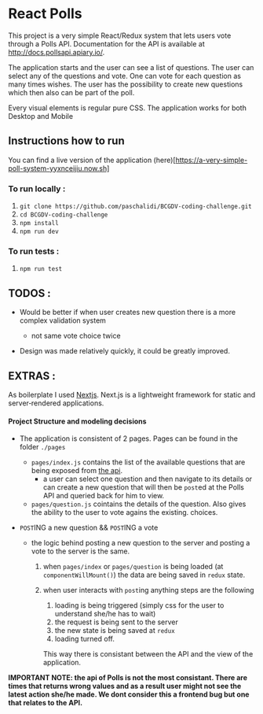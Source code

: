 # React Polls

This project is a very simple React/Redux system that lets users vote through a Polls API.
Documentation for the API is available at http://docs.pollsapi.apiary.io/.

The application starts and the user can see a list of questions.
The user can select any of the questions and vote. One can vote for each question as many times wishes.
The user has the possibility to create new questions which then also can be part of the poll.

Every visual elements is regular pure CSS.
The application works for both Desktop and Mobile

## Instructions how to run

You can find a live version of the application (here)[https://a-very-simple-poll-system-yyxnceijiu.now.sh]

### To run locally :

1. `git clone https://github.com/paschalidi/BCGDV-coding-challenge.git`
2. `cd BCGDV-coding-challenge`
3. `npm install`
4. `npm run dev`

### To run tests :

1. `npm run test`

## TODOS :

* Would be better if when user creates new question there is a more complex validation system
  * not same vote choice twice

* Design was made relatively quickly, it could be greatly improved.



## EXTRAS :

As boilerplate I used [Nextjs](https://github.com/zeit/next.js). Next.js is a lightweight framework for static and server‑rendered applications. 

#### Project Structure and modeling decisions

* The application is consistent of 2 pages. Pages can be found in the folder `./pages`

  * `pages/index.js` contains the list of the available questions that are being exposed from [the api](http://docs.pollsapi.apiary.io/).
    * a user can select one question and then navigate to its details or can create a new question that will then be `post`ed at the Polls API and queried back for him to view.
  * `pages/question.js` cointains the details of the question. Also gives the ability to the user to vote agains the existing. choices.

* `POST`ING a new question && `POST`ING a vote

  * the logic behind posting a new question to the server and posting a vote to the server is the same.

    1. when `pages/index` or `pages/question` is being loaded (at `componentWillMount()`) the data are being saved in `redux` state.

    2. when user interacts with `post`ing anything steps are the following

       1. loading is being triggered (simply css for the user to understand she/he has to wait)
       2. the request is being sent to the server
       3. the new state is being saved at `redux`
       4. loading turned off.

       This way there is consistant between the API and the view of the application.
     
     
**IMPORTANT NOTE: the api of Polls is not the most consistant. 
There are times that returns wrong values and as a result user might not see the latest action she/he made. 
We dont consider this a frontend bug  but one that relates to the API.**


